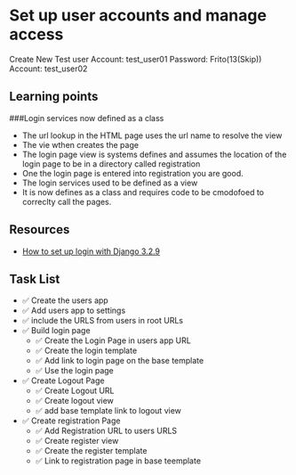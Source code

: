 # Set up user accounts and manage access

Create New Test user
Account: test_user01
Password: Frito(13(Skip))
Account: test_user02

## Learning points
###Login services now defined as a class
- The url lookup in the HTML page uses the url name to resolve the view
- The vie wthen creates the page
- The login page view is systems defines and assumes the location of
the login page to be in a directory called registration
- One the login page is entered into registration you are good.
- The login services used to be defined as a view
- It is now defines as a class and requires code to be cmodofoed to 
correclty call the pages.

## Resources
- [How to set up login with Django 3.2.9](https://docs.djangoproject.com/en/4.0/topics/auth/default/#how-to-log-a-user-in)

## Task List

- ✅ Create the users app
- ✅ Add users app to settings
- ✅ include the  URLS from users in root URLs
- ✅ Build login page
  - ✅ Create the Login Page in users app URL
  - ✅ Create the login template 
  - ✅ Add link to login page on the base template
  - ✅ Use the login page
- ✅ Create Logout Page
  - ✅ Create Logout URL
  - ✅ Create logout view
  - ✅ add base template link to logout view
- ✅ Create registration Page
  - ✅ Add Registration URL to users URLS
  - ✅ Create register view
  - ✅ Create the register template
  - ✅ Link to registration page in base teemplate
